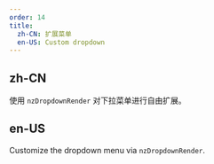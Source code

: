 ```yaml
---
order: 14
title:
  zh-CN: 扩展菜单
  en-US: Custom dropdown
---
```


## zh-CN

使用 `nzDropdownRender` 对下拉菜单进行自由扩展。

## en-US

Customize the dropdown menu via `nzDropdownRender`.
